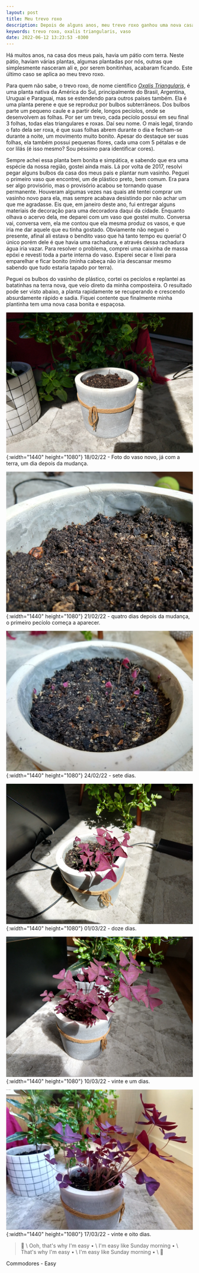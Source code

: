 ```yaml
---
layout: post
title: Meu trevo roxo
description: Depois de alguns anos, meu trevo roxo ganhou uma nova casa.
keywords: trevo roxo, oxalis triangularis, vaso
date: 2022-06-12 13:23:53 -0300
---
```


Há muitos anos, na casa dos meus pais, havia um pátio com terra. Neste pátio, haviam várias plantas, algumas plantadas por nós, outras que simplesmente nasceram ali e, por serem bonitinhas, acabaram ficando. Este último caso se aplica ao meu trevo roxo.

Para quem não sabe, o trevo roxo, de nome científico [_Oxalis Triangularis_](https://en.wikipedia.org/wiki/Oxalis_triangularis), é uma planta nativa da América do Sul, principalmente do Brasil, Argentina, Uruguai e Paraguai, mas se estendendo para outros países também.
Ela é uma planta perene e que se reproduz por bulbos subterrâneos. Dos bulbos parte um pequeno caule e a partir dele, longos pecíolos, onde se desenvolvem as folhas. Por ser um trevo, cada pecíolo possui em seu final 3 folhas, todas elas triangulares e roxas. Daí seu nome. O mais legal, tirando o fato dela ser roxa, é que suas folhas abrem durante o dia e fecham-se durante a noite, um movimento muito bonito.
Apesar do destaque ser suas folhas, ela também possui pequenas flores, cada uma com 5 pétalas e de cor lilás (é isso mesmo? Sou péssimo para identificar cores).

Sempre achei essa planta bem bonita e simpática, e sabendo que era uma espécie da nossa região, gostei ainda mais. Lá por volta de 2017, resolvi pegar alguns bulbos da casa dos meus pais e plantar num vasinho. Peguei o primeiro vaso que encontrei, um de plástico preto, bem comum. Era para ser algo provisório, mas o provisório acabou se tornando quase permanente.
Houveram algumas vezes nas quais até tentei comprar um vasinho novo para ela, mas sempre acabava desistindo por não achar um que me agradasse. Eis que, em janeiro deste ano, fui entregar alguns materiais de decoração para uma decoradora daqui da cidade. Enquanto olhava o acervo dela, me deparei com um vaso que gostei muito. Conversa vai, conversa vem, ela me contou que ela mesma produz os vasos, e que iria me dar aquele que eu tinha gostado. Obviamente não neguei o presente, afinal ali estava o bendito vaso que há tanto tempo eu queria!
O único porém dele é que havia uma rachadura, e através dessa rachadura água iria vazar. Para resolver o problema, comprei uma caixinha de massa epóxi e revesti toda a parte interna do vaso. Esperei secar e lixei para emparelhar e ficar bonito (minha cabeça não iria descansar mesmo sabendo que tudo estaria tapado por terra).

Peguei os bulbos do vasinho de plástico, cortei os pecíolos e replantei as batatinhas na terra nova, que veio direto da minha composteira. O resultado pode ser visto abaixo, a planta rapidamente se recuperando e crescendo absurdamente rápido e sadia. Fiquei contente que finalmente minha plantinha tem uma nova casa bonita e espaçosa.

![Foto do vaso novo, já com a terra, um dia depois da mudança](/assets/images/blog/2022-06-12-meu_trevo_roxo/trevo-dia-01.webp){:width="1440" height="1080"}
18/02/22 - Foto do vaso novo, já com a terra, um dia depois da mudança.

![Foto do vaso novo, já com a terra, um dia depois da mudança](/assets/images/blog/2022-06-12-meu_trevo_roxo/trevo-dia-04.webp){:width="1440" height="1080"}
21/02/22 - quatro dias depois da mudança, o primeiro pecíolo começa a aparecer.

![Foto do vaso novo, já com a terra, um dia depois da mudança](/assets/images/blog/2022-06-12-meu_trevo_roxo/trevo-dia-07.webp){:width="1440" height="1080"}
24/02/22 - sete dias.

![Foto do vaso novo, já com a terra, um dia depois da mudança](/assets/images/blog/2022-06-12-meu_trevo_roxo/trevo-dia-12.webp){:width="1440" height="1080"}
01/03/22 - doze dias.

![Foto do vaso novo, já com a terra, um dia depois da mudança](/assets/images/blog/2022-06-12-meu_trevo_roxo/trevo-dia-21.webp){:width="1440" height="1080"}
10/03/22 - vinte e um dias.

![Foto do vaso novo, já com a terra, um dia depois da mudança](/assets/images/blog/2022-06-12-meu_trevo_roxo/trevo-dia-28.webp){:width="1440" height="1080"}
17/03/22 - vinte e oito dias.

> &#127932; \\
Ooh, that's why I'm easy • \\
I'm easy like Sunday morning • \\
That's why I'm easy • \\
I'm easy like Sunday morning • \\
&#127932;

Commodores - Easy
